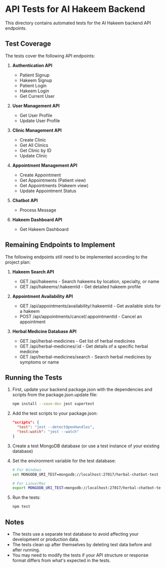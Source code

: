 # API Tests for AI Hakeem Backend

This directory contains automated tests for the AI Hakeem backend API endpoints.

## Test Coverage

The tests cover the following API endpoints:

1. **Authentication API**
   - Patient Signup
   - Hakeem Signup
   - Patient Login
   - Hakeem Login
   - Get Current User

2. **User Management API**
   - Get User Profile
   - Update User Profile

3. **Clinic Management API**
   - Create Clinic
   - Get All Clinics
   - Get Clinic by ID
   - Update Clinic

4. **Appointment Management API**
   - Create Appointment
   - Get Appointments (Patient view)
   - Get Appointments (Hakeem view)
   - Update Appointment Status

5. **Chatbot API**
   - Process Message

6. **Hakeem Dashboard API**
   - Get Hakeem Dashboard

## Remaining Endpoints to Implement

The following endpoints still need to be implemented according to the project plan:

1. **Hakeem Search API**
   - GET /api/hakeems - Search hakeems by location, specialty, or name
   - GET /api/hakeems/:hakeemId - Get detailed hakeem profile

2. **Appointment Availability API**
   - GET /api/appointments/availability/:hakeemId - Get available slots for a hakeem
   - POST /api/appointments/cancel/:appointmentId - Cancel an appointment

3. **Herbal Medicine Database API**
   - GET /api/herbal-medicines - Get list of herbal medicines
   - GET /api/herbal-medicines/:id - Get details of a specific herbal medicine
   - GET /api/herbal-medicines/search - Search herbal medicines by symptoms or name

## Running the Tests

1. First, update your backend package.json with the dependencies and scripts from the package.json.update file:

   ```bash
   npm install --save-dev jest supertest
   ```

2. Add the test scripts to your package.json:

   ```json
   "scripts": {
     "test": "jest --detectOpenHandles",
     "test:watch": "jest --watch"
   }
   ```

3. Create a test MongoDB database (or use a test instance of your existing database)

4. Set the environment variable for the test database:

   ```bash
   # For Windows
   set MONGODB_URI_TEST=mongodb://localhost:27017/herbal-chatbot-test
   
   # For Linux/Mac
   export MONGODB_URI_TEST=mongodb://localhost:27017/herbal-chatbot-test
   ```

5. Run the tests:

   ```bash
   npm test
   ```

## Notes

- The tests use a separate test database to avoid affecting your development or production data.
- The tests clean up after themselves by deleting test data before and after running.
- You may need to modify the tests if your API structure or response format differs from what's expected in the tests.